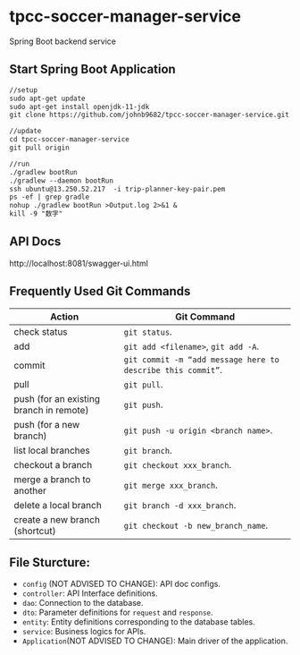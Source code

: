# tpcc-soccer-manager-service
Spring Boot backend service

## Start Spring Boot Application
```dtd
//setup
sudo apt-get update
sudo apt-get install openjdk-11-jdk
git clone https://github.com/johnb9682/tpcc-soccer-manager-service.git

//update
cd tpcc-soccer-manager-service
git pull origin

//run
./gradlew bootRun
./gradlew --daemon bootRun
ssh ubuntu@13.250.52.217  -i trip-planner-key-pair.pem
ps -ef | grep gradle
nohup ./gradlew bootRun >Output.log 2>&1 &
kill -9 "数字"
```

## API Docs
http://localhost:8081/swagger-ui.html  

## Frequently Used Git Commands
Action | Git Command
--- | --- | 
check status| `git status`.  
add| `git add <filename>`, `git add -A`.  
commit| `git commit -m “add message here to describe this commit”`.  
pull| `git pull`.  
push (for an existing branch in remote)|  `git push`.  
push (for a new branch)| `git push -u origin <branch name>`.  
list local branches| `git branch`.  
checkout a branch| `git checkout xxx_branch`.  
merge a branch to another| `git merge xxx_branch`.  
delete a local branch| `git branch -d xxx_branch`.  
create a new branch (shortcut)| `git checkout -b new_branch_name`.  

## File Sturcture:
* `config` (NOT ADVISED TO CHANGE): API doc configs.
*  `controller`: API Interface definitions.
*  `dao`: Connection to the database.  
*  `dto`: Parameter definitions for `request` and `response`.  
*  `entity`: Entity definitions corresponding to the database tables.  
*  `service`: Business logics for APIs.  
*  `Application`(NOT ADVISED TO CHANGE): Main driver of the application.  
